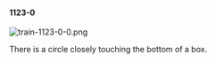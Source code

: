 #### 1123-0
![train-1123-0-0.png](https://github.com/lil-lab/nlvr/raw/master/nlvr/train/images/41/train-1123-0-0.png "train-1123-0-0.png")

There is a circle closely touching the bottom of a box.